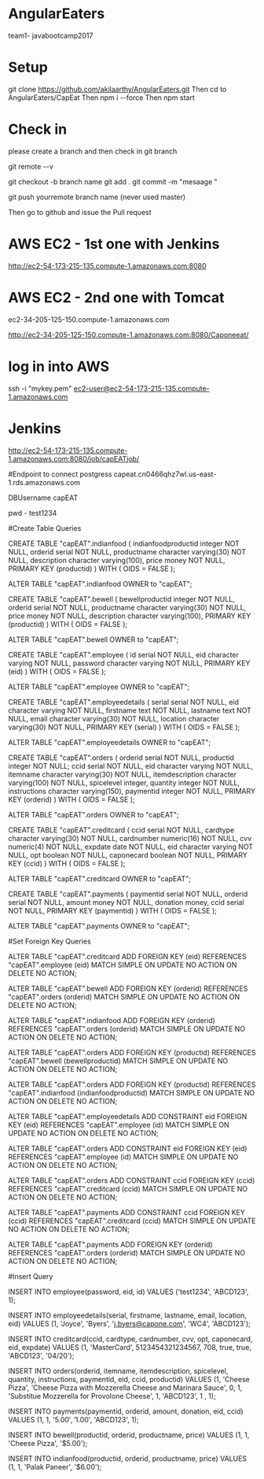 # AngularEaters
team1- javabootcamp2017


# Setup
git clone https://github.com/akilaarthy/AngularEaters.git
Then cd to AngularEaters/CapEat
Then npm i --force
Then npm start


# Check in 
please create a branch and then check in 
git branch

git remote --v 

git checkout -b branch name 
git add . 
git commit -m "mesaage "

git push yourremote branch name (never used master)

Then go to github and issue the Pull request


# AWS EC2 - 1st one with Jenkins 
http://ec2-54-173-215-135.compute-1.amazonaws.com:8080 

# AWS EC2 - 2nd one with Tomcat
ec2-34-205-125-150.compute-1.amazonaws.com

http://ec2-34-205-125-150.compute-1.amazonaws.com:8080/Caponeeat/


# log in into AWS
ssh -i "mykey.pem" ec2-user@ec2-54-173-215-135.compute-1.amazonaws.com



# Jenkins
http://ec2-54-173-215-135.compute-1.amazonaws.com:8080/job/capEATjob/


#Endpoint to connect postgress
capeat.cn0466qhz7wl.us-east-1.rds.amazonaws.com

DBUsername capEAT

pwd - test1234

#Create Table Queries

CREATE TABLE "capEAT".indianfood
(
    indianfoodproductid integer NOT NULL,
    orderid serial NOT NULL,
    productname character varying(30) NOT NULL,
    description character varying(100),
    price money NOT NULL,
    PRIMARY KEY (productid)
)
WITH (
    OIDS = FALSE
);

ALTER TABLE "capEAT".indianfood
    OWNER to "capEAT";

CREATE TABLE "capEAT".bewell
(
    bewellproductid integer NOT NULL,
    orderid serial NOT NULL,
    productname character varying(30) NOT NULL,
    price money NOT NULL,
    description character varying(100),
    PRIMARY KEY (productid)
)
WITH (
    OIDS = FALSE
);

ALTER TABLE "capEAT".bewell
    OWNER to "capEAT";




CREATE TABLE "capEAT".employee
(
    id serial NOT NULL,
    eid character varying NOT NULL,
    password character varying NOT NULL,
    PRIMARY KEY (eid)
)
WITH (
    OIDS = FALSE
);

ALTER TABLE "capEAT".employee
    OWNER to "capEAT";



CREATE TABLE "capEAT".employeedetails
(
    serial serial NOT NULL,
    eid character varying NOT NULL,
    firstname text NOT NULL,
    lastname text NOT NULL,
    email character varying(30) NOT NULL,
    location character varying(30) NOT NULL,
    PRIMARY KEY (serial)
)
WITH (
    OIDS = FALSE
);

ALTER TABLE "capEAT".employeedetails
    OWNER to "capEAT";



CREATE TABLE "capEAT".orders
(
    orderid serial NOT NULL,
    productid integer NOT NULL;
    ccid serial NOT NULL,
    eid character varying NOT NULL,
    itemname character varying(30) NOT NULL,
    itemdescription character varying(100) NOT NULL,
    spicelevel integer,
    quantity integer NOT NULL,
    instructions character varying(150),
    paymentid integer NOT NULL,
    PRIMARY KEY (orderid)
)
WITH (
    OIDS = FALSE
);

ALTER TABLE "capEAT".orders
    OWNER to "capEAT";



CREATE TABLE "capEAT".creditcard
(
    ccid serial NOT NULL,
    cardtype character varying(30) NOT NULL,
    cardnumber numeric(16) NOT NULL,
    cvv numeric(4) NOT NULL,
    expdate date NOT NULL,
    eid character varying NOT NULL,
    opt boolean NOT NULL,
    caponecard boolean NOT NULL,
    PRIMARY KEY (ccid)
)
WITH (
    OIDS = FALSE
);

ALTER TABLE "capEAT".creditcard
    OWNER to "capEAT";




CREATE TABLE "capEAT".payments
(
    paymentid serial NOT NULL,
    orderid serial NOT NULL,
    amount money NOT NULL,
    donation money,
    ccid serial NOT NULL,
    PRIMARY KEY (paymentid)
)
WITH (
    OIDS = FALSE
);

ALTER TABLE "capEAT".payments
    OWNER to "capEAT";

#Set Foreign Key Queries

ALTER TABLE "capEAT".creditcard
    ADD FOREIGN KEY (eid)
    REFERENCES "capEAT".employee (eid) MATCH SIMPLE
    ON UPDATE NO ACTION
    ON DELETE NO ACTION;

ALTER TABLE "capEAT".bewell
    ADD FOREIGN KEY (orderid)
    REFERENCES "capEAT".orders (orderid) MATCH SIMPLE
    ON UPDATE NO ACTION
    ON DELETE NO ACTION;

ALTER TABLE "capEAT".indianfood
    ADD FOREIGN KEY (orderid)
    REFERENCES "capEAT".orders (orderid) MATCH SIMPLE
    ON UPDATE NO ACTION
    ON DELETE NO ACTION;

ALTER TABLE "capEAT".orders
    ADD FOREIGN KEY (productid)
    REFERENCES "capEAT".bewell (bewellproductid) MATCH SIMPLE
    ON UPDATE NO ACTION
    ON DELETE NO ACTION;

ALTER TABLE "capEAT".orders
    ADD FOREIGN KEY (productid)
    REFERENCES "capEAT".indianfood (indianfoodproductid) MATCH SIMPLE
    ON UPDATE NO ACTION
    ON DELETE NO ACTION;

ALTER TABLE "capEAT".employeedetails
    ADD CONSTRAINT eid FOREIGN KEY (eid)
    REFERENCES "capEAT".employee (id) MATCH SIMPLE
    ON UPDATE NO ACTION
    ON DELETE NO ACTION;

ALTER TABLE "capEAT".orders
    ADD CONSTRAINT eid FOREIGN KEY (eid)
    REFERENCES "capEAT".employee (id) MATCH SIMPLE
    ON UPDATE NO ACTION
    ON DELETE NO ACTION;

ALTER TABLE "capEAT".orders
    ADD CONSTRAINT ccid FOREIGN KEY (ccid)
    REFERENCES "capEAT".creditcard (ccid) MATCH SIMPLE
    ON UPDATE NO ACTION
    ON DELETE NO ACTION;

ALTER TABLE "capEAT".payments
    ADD CONSTRAINT ccid FOREIGN KEY (ccid)
    REFERENCES "capEAT".creditcard (ccid) MATCH SIMPLE
    ON UPDATE NO ACTION
    ON DELETE NO ACTION;

ALTER TABLE "capEAT".payments
    ADD FOREIGN KEY (orderid)
    REFERENCES "capEAT".orders (orderid) MATCH SIMPLE
    ON UPDATE NO ACTION
    ON DELETE NO ACTION;

#Insert Query

INSERT INTO employee(password, eid, id)
VALUES
 ('test1234', 'ABCD123', 1);

INSERT INTO employeedetails(serial, firstname, lastname, email, location, eid)
VALUES
 (1, 'Joyce', 'Byers', 'j.byers@capone.com', 'WC4', 'ABCD123');

 INSERT INTO creditcard(ccid, cardtype, cardnumber, cvv, opt, caponecard, eid, expdate)
VALUES
 (1, 'MasterCard', 5123454321234567, 708, true, true, 'ABCD123', '04/20');

 INSERT INTO orders(orderid, itemname, itemdescription, spicelevel, quantity, instructions, paymentid, eid, ccid, productid)
VALUES
 (1, 'Cheese Pizza', 'Cheese Pizza with Mozzerella Cheese and Marinara Sauce', 0, 1, 'Substitue Mozzerella for Provolone Cheese', 1, 'ABCD123', 1 , 1);

  INSERT INTO payments(paymentid, orderid, amount, donation, eid, ccid)
VALUES
 (1, 1, '$5.00', '$1.00', 'ABCD123', 1);

INSERT INTO bewell(productid, orderid, productname, price)
VALUES
 (1, 1, 'Cheese Pizza', '$5.00');

 INSERT INTO indianfood(productid, orderid, productname, price)
VALUES
 (1, 1, 'Palak Paneer', '$6.00');

